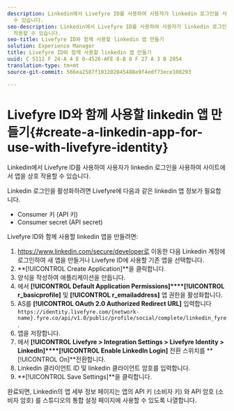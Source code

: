 ```yaml
---
description: Linkedin에서 Livefyre ID를 사용하여 사용자가 linkedin 로그인을 사용하여 사이트에서 앱을 상호 작용할
  수 있습니다.
seo-description: Linkedin에서 Livefyre ID를 사용하여 사용자가 linkedin 로그인을 사용하여 사이트에서 앱을 상호
  작용할 수 있습니다.
seo-title: Livefyre ID와 함께 사용할 linkedin 앱 만들기
solution: Experience Manager
title: Livefyre ID와 함께 사용할 linkedin 앱 만들기
uuid: C 5112 F 24-A 4 E 0-4526-AFE 8-B 8 F 27 A 3 B 2854
translation-type: tm+mt
source-git-commit: 566ea2587f101202045488e9f4edf73ece100293

---
```



# Livefyre ID와 함께 사용할 linkedin 앱 만들기{#create-a-linkedin-app-for-use-with-livefyre-identity}

Linkedin에서 Livefyre ID를 사용하여 사용자가 linkedin 로그인을 사용하여 사이트에서 앱을 상호 작용할 수 있습니다.

Linkedin 로그인을 활성화하려면 Livefyre에 다음과 같은 linkedin 앱 정보가 필요합니다.

* Consumer 키 (API 키)
* Consumer secret (API secret)

Livefyre ID와 함께 사용할 linkedin 앱을 만들려면:

1. https://www.linkedin.com/secure/developer로 이동한 다음 Linkedin 계정에 로그인하여 새 앱을 만들거나 Livefyre ID에 사용할 기존 앱을 선택합니다.
1. **[!UICONTROL Create Application]**을 클릭합니다.
1. 양식을 작성하여 애플리케이션을 만듭니다.
1. 에서 **[!UICONTROL Default Application Permissions]****[!UICONTROL r_basicprofile]** 및 **[!UICONTROL r_emailaddress]** 앱 권한을 활성화합니다.
1. AS를 **[!UICONTROL OAuth 2.0 Authorized Redirect URL]** 입력합니다 `https://identity.livefyre.com/{network-name}.fyre.co/api/v1.0/public/profile/social/complete/linkedin_fyre`.
1. 앱을 저장합니다.
1. 에서 **[!UICONTROL Livefyre > Integration Settings > Livefyre Identity > LinkedIn]****[!UICONTROL Enable LinkedIn Login]** 전환 스위치를 **[!UICONTROL On]**전환합니다.
1. Linkedin 클라이언트 ID 및 linkedin 클라이언트 암호를 입력합니다.
1. **[!UICONTROL Save Settings]**을 클릭합니다.

완료되면, Linkedin의 앱 세부 정보 페이지는 앱의 API 키 (소비자 키) 와 API 암호 (소비자 암호) 를 스튜디오의 통합 설정 페이지에 사용할 수 있도록 나열합니다.
